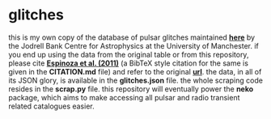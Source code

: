 # glitches

this is my own copy of the database of pulsar glitches maintained [**here**](http://www.jb.man.ac.uk/pulsar/glitches/gTable.html) by the Jodrell Bank Centre for Astrophysics at the University of Manchester. if you end up using the data from the original table or from this repository, please cite [**Espinoza et al. (2011)**](http://adsabs.harvard.edu/abs/2011MNRAS.414.1679E) (a BibTeX style citation for the same is given in the **CITATION.md** file) and refer to the original [**url**](http://www.jb.man.ac.uk/pulsar/glitches.html). the data, in all of its JSON glory, is available in the **glitches.json** file. the whole scraping code resides in the **scrap.py** file. this repository will eventually power the **neko** package, which aims to make accessing all pulsar and radio transient related catalogues easier.